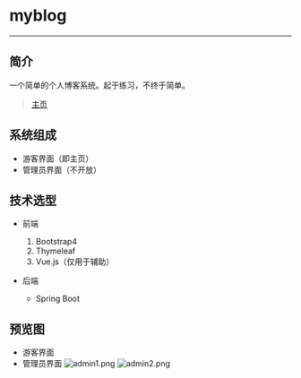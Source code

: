 # myblog
---

## 简介
一个简单的个人博客系统。起于练习，不终于简单。
> [主页](http://47.114.190.23:8080/)

## 系统组成
* 游客界面（即主页）
* 管理员界面（不开放）

## 技术选型

* 前端
  1. Bootstrap4
  2. Thymeleaf
  3. Vue.js（仅用于辅助）
  
* 后端
  * Spring Boot
## 预览图
* 游客界面
* 管理员界面
![admin1.png](https://github.com/zxEric2/IMG-Storage/raw/master/myblog-img/admin1.png)
![admin2.png](https://github.com/zxEric2/IMG-Storage/raw/master/myblog-img/admin2.png)
